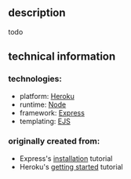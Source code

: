 
## description

todo

## technical information

### technologies:

* platform: [Heroku](https://www.heroku.com/)
* runtime: [Node](https://nodejs.org/en/)
* framework: [Express](http://expressjs.com/)
* templating: [EJS](http://ejs.co/)

### originally created from:

* Express's [installation](http://expressjs.com/en/starter/installing.html) tutorial
* Heroku's [getting started](https://devcenter.heroku.com/articles/getting-started-with-nodejs#introduction) tutorial

